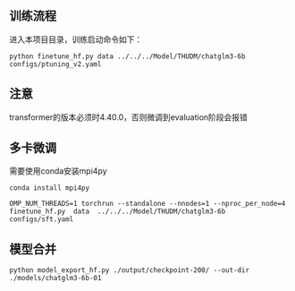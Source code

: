 ## 训练流程

进入本项目目录，训练启动命令如下：

```shell
python finetune_hf.py data ../../../Model/THUDM/chatglm3-6b configs/ptuning_v2.yaml
```

## 注意
transformer的版本必须时4.40.0，否则微调到evaluation阶段会报错

## 多卡微调

需要使用conda安装mpi4py
```shell
conda install mpi4py 
```

```shell
OMP_NUM_THREADS=1 torchrun --standalone --nnodes=1 --nproc_per_node=4  finetune_hf.py  data  ../../../Model/THUDM/chatglm3-6b  configs/sft.yaml
```

## 模型合并
```shell
python model_export_hf.py ./output/checkpoint-200/ --out-dir ./models/chatglm3-6b-01
```
